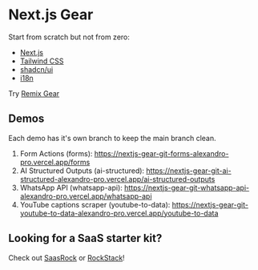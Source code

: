 # Next.js Gear

Start from scratch but not from zero:

- [Next.js](https://nextjs.org/)
- [Tailwind CSS](https://tailwindcss.com/)
- [shadcn/ui](https://ui.shadcn.com/)
- [i18n](https://www.i18next.com/)

Try [Remix Gear](https://github.com/rockstack-dev/remix-gear)

## Demos

Each demo has it's own branch to keep the main branch clean.

1. Form Actions (forms): https://nextjs-gear-git-forms-alexandro-pro.vercel.app/forms
2. AI Structured Outputs (ai-structured): https://nextjs-gear-git-ai-structured-alexandro-pro.vercel.app/ai-structured-outputs
3. WhatsApp API (whatsapp-api): https://nextjs-gear-git-whatsapp-api-alexandro-pro.vercel.app/whatsapp-api
4. YouTube captions scraper (youtube-to-data): https://nextjs-gear-git-youtube-to-data-alexandro-pro.vercel.app/youtube-to-data

## Looking for a SaaS starter kit?

Check out [SaasRock](https://saasrock.com/?ref=nextjs-gear) or [RockStack](https://rockstack.dev/?ref=nextjs-gear)!
